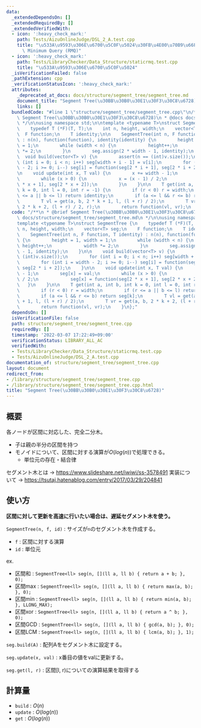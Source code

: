 ```yaml
---
data:
  _extendedDependsOn: []
  _extendedRequiredBy: []
  _extendedVerifiedWith:
  - icon: ':heavy_check_mark:'
    path: Tests/AizuOnlineJudge/DSL_2_A.test.cpp
    title: "\u533A\u9593\u306E\u6700\u5C0F\u5024\u30FB\u4E00\u70B9\u66F4\u65B0 Range\
      \ Minimum Query (RMQ)"
  - icon: ':heavy_check_mark:'
    path: Tests/LibraryChecker/Data_Structure/staticrmq.test.cpp
    title: "\u533A\u9593\u306E\u6700\u5C0F\u5024"
  _isVerificationFailed: false
  _pathExtension: cpp
  _verificationStatusIcon: ':heavy_check_mark:'
  attributes:
    _deprecated_at_docs: docs/structure/segment_tree/segment_tree.md
    document_title: "Segment Tree(\u30BB\u30B0\u30E1\u30F3\u30C8\u6728)"
    links: []
  bundledCode: "#line 1 \"structure/segment_tree/segment_tree.cpp\"\n/**\n * @brief\
    \ Segment Tree(\u30BB\u30B0\u30E1\u30F3\u30C8\u6728)\n * @docs docs/structure/segment_tree/segment_tree.md\n\
    \ */\n\nusing namespace std;\n\ntemplate <typename T>\nstruct SegmentTree {\n\
    \    typedef T (*F)(T, T);\n    int n, height, width;\n    vector<T> seg;\n  \
    \  F function;\n    T identity;\n\n    SegmentTree(int n, F function, T identity)\
    \ : n(n), function(function), identity(identity) {\n        height = 1, width\
    \ = 1;\n        while (width < n) {\n            height++;\n            width\
    \ *= 2;\n        }\n        seg.assign(2 * width - 1, identity);\n    }\n\n  \
    \  void build(vector<T> v) {\n        assert(n == (int)v.size());\n        for\
    \ (int i = 0; i < n; i++) seg[width + i - 1] = v[i];\n        for (int i = width\
    \ - 2; i >= 0; i--) seg[i] = function(seg[2 * i + 1], seg[2 * i + 2]);\n    }\n\
    \n    void update(int x, T val) {\n        x += width - 1;\n        seg[x] = val;\n\
    \        while (x > 0) {\n            x = (x - 1) / 2;\n            seg[x] = function(seg[2\
    \ * x + 1], seg[2 * x + 2]);\n        }\n    }\n\n    T get(int a, int b, int\
    \ k = 0, int l = 0, int r = -1) {\n        if (r < 0) r = width;\n        if (r\
    \ <= a || b <= l) return identity;\n        if (a <= l && r <= b) return seg[k];\n\
    \        T vl = get(a, b, 2 * k + 1, l, (l + r) / 2);\n        T vr = get(a, b,\
    \ 2 * k + 2, (l + r) / 2, r);\n        return function(vl, vr);\n    }\n};\n"
  code: "/**\n * @brief Segment Tree(\u30BB\u30B0\u30E1\u30F3\u30C8\u6728)\n * @docs\
    \ docs/structure/segment_tree/segment_tree.md\n */\n\nusing namespace std;\n\n\
    template <typename T>\nstruct SegmentTree {\n    typedef T (*F)(T, T);\n    int\
    \ n, height, width;\n    vector<T> seg;\n    F function;\n    T identity;\n\n\
    \    SegmentTree(int n, F function, T identity) : n(n), function(function), identity(identity)\
    \ {\n        height = 1, width = 1;\n        while (width < n) {\n           \
    \ height++;\n            width *= 2;\n        }\n        seg.assign(2 * width\
    \ - 1, identity);\n    }\n\n    void build(vector<T> v) {\n        assert(n ==\
    \ (int)v.size());\n        for (int i = 0; i < n; i++) seg[width + i - 1] = v[i];\n\
    \        for (int i = width - 2; i >= 0; i--) seg[i] = function(seg[2 * i + 1],\
    \ seg[2 * i + 2]);\n    }\n\n    void update(int x, T val) {\n        x += width\
    \ - 1;\n        seg[x] = val;\n        while (x > 0) {\n            x = (x - 1)\
    \ / 2;\n            seg[x] = function(seg[2 * x + 1], seg[2 * x + 2]);\n     \
    \   }\n    }\n\n    T get(int a, int b, int k = 0, int l = 0, int r = -1) {\n\
    \        if (r < 0) r = width;\n        if (r <= a || b <= l) return identity;\n\
    \        if (a <= l && r <= b) return seg[k];\n        T vl = get(a, b, 2 * k\
    \ + 1, l, (l + r) / 2);\n        T vr = get(a, b, 2 * k + 2, (l + r) / 2, r);\n\
    \        return function(vl, vr);\n    }\n};"
  dependsOn: []
  isVerificationFile: false
  path: structure/segment_tree/segment_tree.cpp
  requiredBy: []
  timestamp: '2022-03-07 17:22:49+09:00'
  verificationStatus: LIBRARY_ALL_AC
  verifiedWith:
  - Tests/LibraryChecker/Data_Structure/staticrmq.test.cpp
  - Tests/AizuOnlineJudge/DSL_2_A.test.cpp
documentation_of: structure/segment_tree/segment_tree.cpp
layout: document
redirect_from:
- /library/structure/segment_tree/segment_tree.cpp
- /library/structure/segment_tree/segment_tree.cpp.html
title: "Segment Tree(\u30BB\u30B0\u30E1\u30F3\u30C8\u6728)"
---
```

## 概要
  
各ノードが区間に対応した、完全二分木。
- 子は親の半分の区間を持つ  
- モノイドについて、区間に対する演算が$O(log(n))$で処理できる。
  - 単位元の存在・結合律

セグメント木とは → https://www.slideshare.net/iwiwi/ss-3578491
実装について → https://tsutaj.hatenablog.com/entry/2017/03/29/204841

## 使い方

**区間に対して更新を高速に行いたい場合は、遅延セグメント木を使う。**

`SegmentTree(n, f, id)` : サイズが`n`のセグメント木を作成する。
  - `f` : 区間に対する演算
  - `id` : 単位元

ex.  
  - 区間和 : `SegmentTree<ll> seg(n, [](ll a, ll b) { return a + b; }, 0);`
  - 区間max : `SegmentTree<ll> seg(n, [](ll a, ll b) { return max(a, b); }, 0);`
  - 区間min : `SegmentTree<ll> seg(n, [](ll a, ll b) { return min(a, b); }, LLONG_MAX);`
  - 区間xor : `SegmentTree<ll> seg(n, [](ll a, ll b) { return a ^ b; }, 0);`
  - 区間GCD : `SegmentTree<ll> seg(n, [](ll a, ll b) { gcd(a, b); }, 0);`
  - 区間LCM : `SegmentTree<ll> seg(n, [](ll a, ll b) { lcm(a, b); }, 1);`

`seg.build(A)` : 配列Aをセグメント木に設定する。

`seg.update(x, val)` : x番目の値をvalに更新する。

`seg.get(l, r)` : 区間[l, r)についての演算結果を取得する


## 計算量

-  `build` : $O(n)$
-  `update` : $O(log(n))$
-  `get` : $O(log(n))$